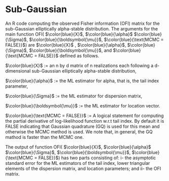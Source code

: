 # Sub-Gaussian
An R code computing the observed Fisher information (OFI) matrix for the sub-Gaussian elliptically alpha-stable distribution.
The arguments for the main function OFI( $\color{blue}{X}$, $\color{blue}{\alpha}$ $\color{blue}{\Sigma}$, $\color{blue}{\boldsymbol{\mu}}$, $\color{blue}{\text{MCMC = FALSE}}$) are $\color{blue}{X}$ , $\color{blue}{\alpha}$, $\color{blue}{\Sigma}$, $\color{blue}{\boldsymbol{\mu}}$, and $\color{blue}{\text{MCMC = FALSE}}$ defined as follows.

$\color{blue}{X}$     := an n by d matrix of n realizations each following a d-dimensional sub-Gaussian elliptically alpha-stable distribution,

$\color{blue}{\alpha}$ := the ML estimator for alpha, that is, the tail index parameter,

$\color{blue}{\Sigma}$ := the ML estimator for dispersion matrix,

$\color{blue}{\boldsymbol{\mu}}$    := the ML estimator for location vector.

$\color{blue}{\text{MCMC = FALSE}}$ := A logical statement for computing the partial derivative of log-likelihood function w.r.t tail index. By default it is FALSE indicating that Gaussian quadrature (GQ) is used for this mean and otherwise the MCMC method is used. We note that, in general, the GQ mathod is faster than the MCMC one. 

The output of function OFI( $\color{blue}{X}$, $\color{blue}{\alpha}$ $\color{blue}{\Sigma}$, $\color{blue}{\boldsymbol{\mu}}$, $\color{blue}{\text{MCMC = FALSE}}$) has two parts consisting of: i- the asymptotic standard error for the ML estimators of the tail index, lower triangular elements of the dispersion matrix, and location parameters; and ii- the OFI matrix.
